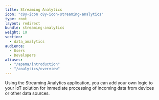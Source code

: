 ```yaml
---
title: Streaming Analytics
icon: "c8y-icon c8y-icon-streaming-analytics"
type: root
layout: redirect
bundle: streaming-analytics
weight: 10
section:
  - data_analytics
audience:
  - Users
  - Developers
aliases:
  - "/apama/introduction"
  - "/analytics/overview"
---
```


Using the Streaming Analytics application, you can add your own logic to your IoT solution for immediate processing of incoming data from devices or other data sources.
